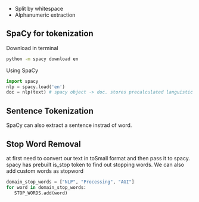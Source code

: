 - Split by whitespace
- Alphanumeric extraction

## SpaCy for tokenization
Download in terminal 
```cmd
python -m spacy download en
```

Using SpaCy 

```Python
import spacy
nlp = spacy.load('en')
doc = nlp(text) # spacy object -> doc. stores precalculated languistic features including tokens.
```

## Sentence Tokenization
SpaCy can also extract a sentence instrad of word.

## Stop Word Removal
at first need to convert our text in toSmall format and then pass it to spacy. spacy has prebuilt is_stop token to find out stopping words. We can also add custom words as stopword
```Python
domain_stop_words = ["NLP", "Processing", "AGI"]
for word in domain_stop_words:
   STOP_WORDS.add(word)
```